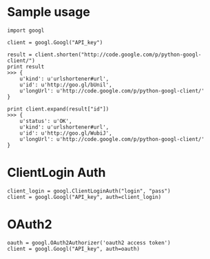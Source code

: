 # Sample usage

    import googl

    client = googl.Googl("API_key")

    result = client.shorten("http://code.google.com/p/python-googl-client/")
    print result
    >>> {
        u'kind': u'urlshortener#url',
        u'id': u'http://goo.gl/bUnil',
        u'longUrl': u'http://code.google.com/p/python-googl-client/'
    }

    print client.expand(result["id"])
    >>> {
        u'status': u'OK',
        u'kind': u'urlshortener#url',
        u'id': u'http://goo.gl/WubiJ',
        u'longUrl': u'http://code.google.com/p/python-googl-client/'
    }

# ClientLogin Auth

    client_login = googl.ClientLoginAuth("login", "pass")
    client = googl.Googl("API_key", auth=client_login)

# OAuth2
    oauth = googl.OAuth2Authorizer('oauth2 access token')
    client = googl.Googl("API_key", auth=oauth)

